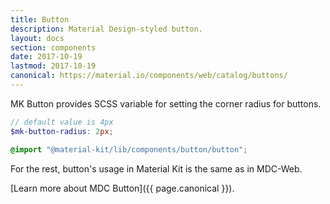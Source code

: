 ```yaml
---
title: Button
description: Material Design-styled button.
layout: docs
section: components
date: 2017-10-19
lastmod: 2017-10-19
canonical: https://material.io/components/web/catalog/buttons/
---
```


MK Button provides SCSS variable for setting the corner radius for buttons.

```scss
// default value is 4px
$mk-button-radius: 2px;

@import "@material-kit/lib/components/button/button";
```

For the rest, button's usage in Material Kit is the same as in MDC-Web.

[Learn more about MDC Button]({{ page.canonical }}).
